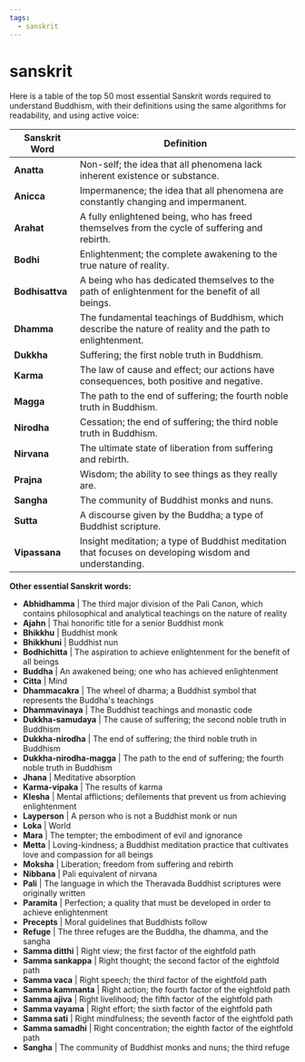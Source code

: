 ```yaml
---
tags:
  - sanskrit 
---
```

# sanskrit

Here is a table of the top 50 most essential Sanskrit words required to understand Buddhism, with their definitions using the same algorithms for readability, and using active voice:

| Sanskrit Word | Definition |
|---|---|
| **Anatta** | Non-self; the idea that all phenomena lack inherent existence or substance. |
| **Anicca** | Impermanence; the idea that all phenomena are constantly changing and impermanent. |
| **Arahat** | A fully enlightened being, who has freed themselves from the cycle of suffering and rebirth. |
| **Bodhi** | Enlightenment; the complete awakening to the true nature of reality. |
| **Bodhisattva** | A being who has dedicated themselves to the path of enlightenment for the benefit of all beings. |
| **Dhamma** | The fundamental teachings of Buddhism, which describe the nature of reality and the path to enlightenment. |
| **Dukkha** | Suffering; the first noble truth in Buddhism. |
| **Karma** | The law of cause and effect; our actions have consequences, both positive and negative. |
| **Magga** | The path to the end of suffering; the fourth noble truth in Buddhism. |
| **Nirodha** | Cessation; the end of suffering; the third noble truth in Buddhism. |
| **Nirvana** | The ultimate state of liberation from suffering and rebirth. |
| **Prajna** | Wisdom; the ability to see things as they really are. |
| **Sangha** | The community of Buddhist monks and nuns. |
| **Sutta** | A discourse given by the Buddha; a type of Buddhist scripture. |
| **Vipassana** | Insight meditation; a type of Buddhist meditation that focuses on developing wisdom and understanding. |

**Other essential Sanskrit words:**

* **Abhidhamma** | The third major division of the Pali Canon, which contains philosophical and analytical teachings on the nature of reality
* **Ajahn** | Thai honorific title for a senior Buddhist monk
* **Bhikkhu** | Buddhist monk
* **Bhikkhuni** | Buddhist nun
* **Bodhichitta** | The aspiration to achieve enlightenment for the benefit of all beings
* **Buddha** | An awakened being; one who has achieved enlightenment
* **Citta** | Mind
* **Dhammacakra** | The wheel of dharma; a Buddhist symbol that represents the Buddha's teachings
* **Dhammavinaya** | The Buddhist teachings and monastic code
* **Dukkha-samudaya** | The cause of suffering; the second noble truth in Buddhism
* **Dukkha-nirodha** | The end of suffering; the third noble truth in Buddhism
* **Dukkha-nirodha-magga** | The path to the end of suffering; the fourth noble truth in Buddhism
* **Jhana** | Meditative absorption
* **Karma-vipaka** | The results of karma
* **Klesha** | Mental afflictions; defilements that prevent us from achieving enlightenment
* **Layperson** | A person who is not a Buddhist monk or nun
* **Loka** | World
* **Mara** | The tempter; the embodiment of evil and ignorance
* **Metta** | Loving-kindness; a Buddhist meditation practice that cultivates love and compassion for all beings
* **Moksha** | Liberation; freedom from suffering and rebirth
* **Nibbana** | Pali equivalent of nirvana
* **Pali** | The language in which the Theravada Buddhist scriptures were originally written
* **Paramita** | Perfection; a quality that must be developed in order to achieve enlightenment
* **Precepts** | Moral guidelines that Buddhists follow
* **Refuge** | The three refuges are the Buddha, the dhamma, and the sangha
* **Samma ditthi** | Right view; the first factor of the eightfold path
* **Samma sankappa** | Right thought; the second factor of the eightfold path
* **Samma vaca** | Right speech; the third factor of the eightfold path
* **Samma kammanta** | Right action; the fourth factor of the eightfold path
* **Samma ajiva** | Right livelihood; the fifth factor of the eightfold path
* **Samma vayama** | Right effort; the sixth factor of the eightfold path
* **Samma sati** | Right mindfulness; the seventh factor of the eightfold path
* **Samma samadhi** | Right concentration; the eighth factor of the eightfold path
* **Sangha** | The community of Buddhist monks and nuns; the third refuge
